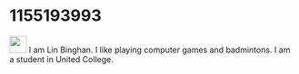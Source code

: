 # 1155193993
<img src="https://raw.githubusercontent.com/MartinHeinz/MartinHeinz/master/wave.gif" width="30px">
I am Lin Binghan. I like playing computer games and badmintons. I am a student in United College.
